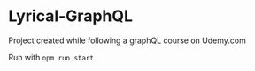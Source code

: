 # Lyrical-GraphQL
Project created while following a graphQL course on Udemy.com

Run with `npm run start`

